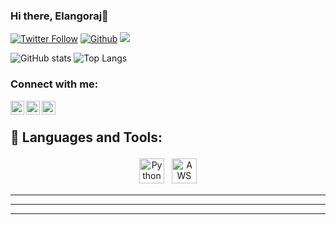 ### Hi there, Elangoraj👋

<!-- [![Website](https://img.shields.io/badge/cosmicdepth-coding-orange)](https://dataview-ai.netlify.app/) -->
[![Twitter Follow](https://img.shields.io/badge/LinkedIn-0077B5)](https://www.linkedin.com/in/elangoraj/)
[![Github](https://img.shields.io/github/followers/CharalambosIoannou?label=Follow&style=social)](https://github.com/Elangoraj)
![](https://visitor-badge.laobi.icu/badge?page_id=Elangoraj.Elangoraj)

![GitHub stats](https://github-readme-stats.vercel.app/api?username=Elangoraj&show_icons=true&theme=gruvbox)
![Top Langs](https://github-readme-stats.vercel.app/api/top-langs/?username=Elangoraj&theme=gruvbox)


### Connect with me:

<!-- [<img align="left" alt="codeSTACKr.com" width="22px" src="https://raw.githubusercontent.com/iconic/open-iconic/master/svg/globe.svg" />][website] -->
<!-- [<img align="left" alt="codeSTACKr | YouTube" width="22px" background-color="#C52F30" src="https://cdn.jsdelivr.net/npm/simple-icons@v3/icons/youtube.svg" />][youtube] -->
[<img align="left" alt="codeSTACKr | Twitter" width="22px" src="https://cdn.jsdelivr.net/npm/simple-icons@v3/icons/twitter.svg" />][twitter]
[<img align="left" alt="codeSTACKr | LinkedIn" width="22px" src="https://cdn.jsdelivr.net/npm/simple-icons@v3/icons/linkedin.svg" />][linkedin]
[<img align="left" alt="codeSTACKr | Instagram" width="22px" src="https://cdn.jsdelivr.net/npm/simple-icons@v3/icons/instagram.svg" />][instagram]


<br />


 

 

 


## 🧰 Languages and Tools:
<p align="center">
<img onclick="#" src="https://github.com/Elangoraj/geticon/tree/master/icons/python.svg" alt="Python" height="40" style="vertical-align:top; margin:4px">
<img src="https://github.com/Elangoraj/geticon/tree/master/icons/aws.svg" alt="AWS" height="40" style="vertical-align:top; margin:4px">

 

 

 

<!--  <img src="https://raw.githubusercontent.com/Aarif1430/stack-icons/master/logos/docker.svg" alt="docker" height="40" style="vertical-align:top; margin:4px">
 <img src="https://raw.githubusercontent.com/Aarif1430/stack-icons/master/logos/nodejs.svg" alt="nodejs" height="40" style="vertical-align:top; margin:4px">
 <img src="https://raw.githubusercontent.com/Aarif1430/stack-icons/master/logos/c-plusplus.svg" alt="cpluscplus" height="40" style="vertical-align:top; margin:4px">
 <img src="https://raw.githubusercontent.com/Aarif1430/stack-icons/master/logos/html-5.svg" alt="html" height="40" style="vertical-align:top; margin:4px">
 <img src="https://raw.githubusercontent.com/Aarif1430/stack-icons/master/logos/c.svg" alt="c" height="40" style="vertical-align:top; margin:4px">
 <img src="https://raw.githubusercontent.com/Aarif1430/stack-icons/master/logos/mysql.svg" alt="mysql" height="40" style="vertical-align:top; margin:4px">
 <img src="https://raw.githubusercontent.com/Aarif1430/stack-icons/master/logos/react.svg" alt="react" height="40" style="vertical-align:top; margin:4px">
 <img src="https://raw.githubusercontent.com/Aarif1430/stack-icons/master/logos/airflow.svg" alt="airflow" height="40" style="vertical-align:top; margin:4px">
 <img src="https://raw.githubusercontent.com/Aarif1430/stack-icons/master/logos/mongodb.svg" alt="mongodb" height="40" style="vertical-align:top; margin:4px"> -->
</p>

 

 

 

---

 

 <!--

 

### 📺 Latest YouTube Videos

 

 

 

 YOUTUBE:START 
- [PI Approximation Animation](https://www.youtube.com/watch?v=z77q6ZqtNA0)-->
<!-- YOUTUBE:END 

 

 

 

➡️ [more videos...](https://www.youtube.com/channel/UCfvNKCSgWbxvgSBXX1Yvorw?view_as=subscriber)

 

 -->

 

---

 

 <!-- BLOG-POST-LIST:START 

 

### 📕 Latest Blog Posts

 

 

 


- [Neural Networks: Building neural network from scratch](https://epoweriotatheta.netlify.app/blog/basics_of_neural_networks/)
- [Calculating Value of Pi](https://epoweriotatheta.netlify.app/blog/approximate_pi/)
- [Optical Character Recoginition](https://epoweriotatheta.netlify.app/blog/python_ocr/)
<!-- BLOG-POST-LIST:END 

 

 

 

➡️ [more blog posts...](https://epoweriotatheta.netlify.app/)

 

 -->

 

---

 

 

 

<!-- [website]: https://dataview-ai.netlify.app/ -->
[twitter]: https://twitter.com/ElangoRj
<!-- [youtube]: https://www.youtube.com/channel/UCfvNKCSgWbxvgSBXX1Yvorw?view_as=subscriber -->
[instagram]: https://www.instagram.com/elangoraj183/?hl=en
[linkedin]: https://www.linkedin.com/in/Elangoraj/
[gruvbox]: https://github-readme-stats.vercel.app/api?username=Elangoraj&show_icons=true&hide=contribs,prs&cache_seconds=86400&theme=gruvbox
